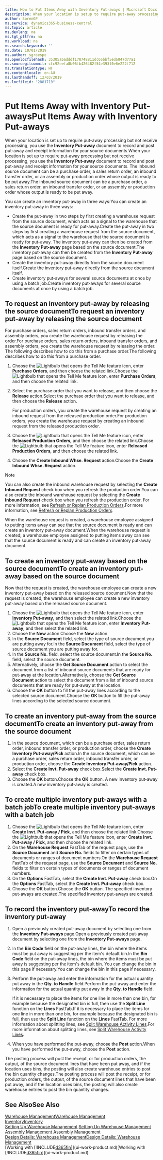 ```yaml
---
title: How to Put Items Away with Inventory Put-aways | Microsoft Docs
description: When your location is setup to require put-away processing but not receive processing, you use the **Inventory Put-away** document to record and post put-away and receipt information for your source documents. The inbound source document can be a purchase order, a sales return order, an inbound transfer order, or a production order whose output is ready for put-away.
author: SorenGP
ms.service: dynamics365-business-central
ms.topic: article
ms.devlang: na
ms.tgt_pltfrm: na
ms.workload: na
ms.search.keywords: ''
ms.date: 10/01/2019
ms.author: sgroespe
ms.openlocfilehash: 35305a5adddf178748811dc66bbf5ed6047d77a1
ms.sourcegitcommit: cfc92eefa8b06fb426482f54e393f0e6e222f712
ms.translationtype: HT
ms.contentlocale: en-AU
ms.lasthandoff: 12/03/2019
ms.locfileid: "2881710"
---
```

# <a name="put-items-away-with-inventory-put-aways"></a><span data-ttu-id="01235-104">Put Items Away with Inventory Put-aways</span><span class="sxs-lookup"><span data-stu-id="01235-104">Put Items Away with Inventory Put-aways</span></span>
<span data-ttu-id="01235-105">When your location is set up to require put-away processing but not receive processing, you use the **Inventory Put-away** document to record and post put-away and receipt information for your source documents.</span><span class="sxs-lookup"><span data-stu-id="01235-105">When your location is set up to require put-away processing but not receive processing, you use the **Inventory Put-away** document to record and post put-away and receipt information for your source documents.</span></span> <span data-ttu-id="01235-106">The inbound source document can be a purchase order, a sales return order, an inbound transfer order, or an assembly or production order whose output is ready to be put away.</span><span class="sxs-lookup"><span data-stu-id="01235-106">The inbound source document can be a purchase order, a sales return order, an inbound transfer order, or an assembly or production order whose output is ready to be put away.</span></span>  

<span data-ttu-id="01235-107">You can create an inventory put-away in three ways:</span><span class="sxs-lookup"><span data-stu-id="01235-107">You can create an inventory put-away in three ways:</span></span>  

- <span data-ttu-id="01235-108">Create the put-away in two steps by first creating a warehouse request from the source document, which acts as a signal to the warehouse that the source document is ready for put-away.</span><span class="sxs-lookup"><span data-stu-id="01235-108">Create the put-away in two steps by first creating a warehouse request from the source document, which acts as a signal to the warehouse that the source document is ready for put-away.</span></span> <span data-ttu-id="01235-109">The inventory put-away can then be created from the **Inventory Put-away** page based on the source document.</span><span class="sxs-lookup"><span data-stu-id="01235-109">The inventory put-away can then be created from the **Inventory Put-away** page based on the source document.</span></span>  
- <span data-ttu-id="01235-110">Create the inventory put-away directly from the source document itself.</span><span class="sxs-lookup"><span data-stu-id="01235-110">Create the inventory put-away directly from the source document itself.</span></span>  
- <span data-ttu-id="01235-111">Create inventory put-aways for several source documents at once by using a batch job.</span><span class="sxs-lookup"><span data-stu-id="01235-111">Create inventory put-aways for several source documents at once by using a batch job.</span></span>  

## <a name="to-request-an-inventory-put-away-by-releasing-the-source-document"></a><span data-ttu-id="01235-112">To request an inventory put-away by releasing the source document</span><span class="sxs-lookup"><span data-stu-id="01235-112">To request an inventory put-away by releasing the source document</span></span>
<span data-ttu-id="01235-113">For purchase orders, sales return orders, inbound transfer orders, and assembly orders, you create the warehouse request by releasing the order.</span><span class="sxs-lookup"><span data-stu-id="01235-113">For purchase orders, sales return orders, inbound transfer orders, and assembly orders, you create the warehouse request by releasing the order.</span></span> <span data-ttu-id="01235-114">The following describes how to do this from a purchase order.</span><span class="sxs-lookup"><span data-stu-id="01235-114">The following describes how to do this from a purchase order.</span></span>  

1.  <span data-ttu-id="01235-115">Choose the ![Lightbulb that opens the Tell Me feature](media/ui-search/search_small.png "Tell me what you want to do") icon, enter **Purchase Orders**, and then choose the related link.</span><span class="sxs-lookup"><span data-stu-id="01235-115">Choose the ![Lightbulb that opens the Tell Me feature](media/ui-search/search_small.png "Tell me what you want to do") icon, enter **Purchase Orders**, and then choose the related link.</span></span>
2. <span data-ttu-id="01235-116">Select the purchase order that you want to release, and then choose the **Release** action.</span><span class="sxs-lookup"><span data-stu-id="01235-116">Select the purchase order that you want to release, and then choose the **Release** action.</span></span>  

    <span data-ttu-id="01235-117">For production orders, you create the warehouse request by creating an inbound request from the released production order.</span><span class="sxs-lookup"><span data-stu-id="01235-117">For production orders, you create the warehouse request by creating an inbound request from the released production order.</span></span>  
3.  <span data-ttu-id="01235-118">Choose the ![Lightbulb that opens the Tell Me feature](media/ui-search/search_small.png "Tell me what you want to do") icon, enter **Released Production Orders**, and then choose the related link.</span><span class="sxs-lookup"><span data-stu-id="01235-118">Choose the ![Lightbulb that opens the Tell Me feature](media/ui-search/search_small.png "Tell me what you want to do") icon, enter **Released Production Orders**, and then choose the related link.</span></span>  
4. <span data-ttu-id="01235-119">Choose the **Create Inbound Whse. Request** action.</span><span class="sxs-lookup"><span data-stu-id="01235-119">Choose the **Create Inbound Whse. Request** action.</span></span>  

> [!NOTE]  
>  <span data-ttu-id="01235-120">You can also create the inbound warehouse request by selecting the **Create Inbound Request** check box when you refresh the production order.</span><span class="sxs-lookup"><span data-stu-id="01235-120">You can also create the inbound warehouse request by selecting the **Create Inbound Request** check box when you refresh the production order.</span></span> <span data-ttu-id="01235-121">For more information, see [Refresh or Replan Production Orders](production-how-to-replan-refresh-production-orders.md).</span><span class="sxs-lookup"><span data-stu-id="01235-121">For more information, see [Refresh or Replan Production Orders](production-how-to-replan-refresh-production-orders.md).</span></span>  

<span data-ttu-id="01235-122">When the warehouse request is created, a warehouse employee assigned to putting items away can see that the source document is ready and can create an inventory put-away document.</span><span class="sxs-lookup"><span data-stu-id="01235-122">When the warehouse request is created, a warehouse employee assigned to putting items away can see that the source document is ready and can create an inventory put-away document.</span></span>  

## <a name="to-create-an-inventory-put-away-based-on-the-source-document"></a><span data-ttu-id="01235-123">To create an inventory put-away based on the source document</span><span class="sxs-lookup"><span data-stu-id="01235-123">To create an inventory put-away based on the source document</span></span>
<span data-ttu-id="01235-124">Now that the request is created, the warehouse employee can create a new inventory put-away based on the released source document.</span><span class="sxs-lookup"><span data-stu-id="01235-124">Now that the request is created, the warehouse employee can create a new inventory put-away based on the released source document.</span></span>   
1.  <span data-ttu-id="01235-125">Choose the ![Lightbulb that opens the Tell Me feature](media/ui-search/search_small.png "Tell me what you want to do") icon, enter **Inventory Put-away**, and then select the related link.</span><span class="sxs-lookup"><span data-stu-id="01235-125">Choose the ![Lightbulb that opens the Tell Me feature](media/ui-search/search_small.png "Tell me what you want to do") icon, enter **Inventory Put-away**, and then select the related link.</span></span>  
2. <span data-ttu-id="01235-126">Choose the **New** action.</span><span class="sxs-lookup"><span data-stu-id="01235-126">Choose the **New** action.</span></span>  
3. <span data-ttu-id="01235-127">In the **Source Document** field, select the type of source document you are putting away for.</span><span class="sxs-lookup"><span data-stu-id="01235-127">In the **Source Document** field, select the type of source document you are putting away for.</span></span>  
4. <span data-ttu-id="01235-128">In the **Source No.** field, select the source document.</span><span class="sxs-lookup"><span data-stu-id="01235-128">In the **Source No.** field, select the source document.</span></span>  
5. <span data-ttu-id="01235-129">Alternatively, choose the **Get Source Document** action to select the document from a list of inbound source documents that are ready for put-away at the location.</span><span class="sxs-lookup"><span data-stu-id="01235-129">Alternatively, choose the **Get Source Document** action to select the document from a list of inbound source documents that are ready for put-away at the location.</span></span>  
6. <span data-ttu-id="01235-130">Choose the **OK** button to fill the put-away lines according to the selected source document.</span><span class="sxs-lookup"><span data-stu-id="01235-130">Choose the **OK** button to fill the put-away lines according to the selected source document.</span></span>  

## <a name="to-create-an-inventory-put-away-from-the-source-document"></a><span data-ttu-id="01235-131">To create an inventory put-away from the source document</span><span class="sxs-lookup"><span data-stu-id="01235-131">To create an inventory put-away from the source document</span></span>  
1.  <span data-ttu-id="01235-132">In the source document, which can be a purchase order, sales return order, inbound transfer order, or production order, choose the **Create Inventory Put-away/Pick** action.</span><span class="sxs-lookup"><span data-stu-id="01235-132">In the source document, which can be a purchase order, sales return order, inbound transfer order, or production order, choose the **Create Inventory Put-away/Pick** action.</span></span>  
2. <span data-ttu-id="01235-133">Select the **Create Invt. Put-away** check box.</span><span class="sxs-lookup"><span data-stu-id="01235-133">Select the **Create Invt. Put-away** check box.</span></span>
3. <span data-ttu-id="01235-134">Choose the **OK** button.</span><span class="sxs-lookup"><span data-stu-id="01235-134">Choose the **OK** button.</span></span> <span data-ttu-id="01235-135">A new inventory put-away is created.</span><span class="sxs-lookup"><span data-stu-id="01235-135">A new inventory put-away is created.</span></span>

## <a name="to-create-multiple-inventory-put-aways-with-a-batch-job"></a><span data-ttu-id="01235-136">To create multiple inventory put-aways with a batch job</span><span class="sxs-lookup"><span data-stu-id="01235-136">To create multiple inventory put-aways with a batch job</span></span>  
1.  <span data-ttu-id="01235-137">Choose the ![Lightbulb that opens the Tell Me feature](media/ui-search/search_small.png "Tell me what you want to do") icon, enter **Create Invt. Put-away / Pick**, and then choose the related link.</span><span class="sxs-lookup"><span data-stu-id="01235-137">Choose the ![Lightbulb that opens the Tell Me feature](media/ui-search/search_small.png "Tell me what you want to do") icon, enter **Create Invt. Put-away / Pick**, and then choose the related link.</span></span>  
2.  <span data-ttu-id="01235-138">On the **Warehouse Request** FastTab of the request page, use the **Source Document** and **Source No.** fields to filter on certain types of documents or ranges of document numbers.</span><span class="sxs-lookup"><span data-stu-id="01235-138">On the **Warehouse Request** FastTab of the request page, use the **Source Document** and **Source No.** fields to filter on certain types of documents or ranges of document numbers.</span></span>  
3.  <span data-ttu-id="01235-139">On the **Options** FastTab, select the **Create Invt. Put-away** check box.</span><span class="sxs-lookup"><span data-stu-id="01235-139">On the **Options** FastTab, select the **Create Invt. Put-away** check box.</span></span>
4.  <span data-ttu-id="01235-140">Choose the **OK** button.</span><span class="sxs-lookup"><span data-stu-id="01235-140">Choose the **OK** button.</span></span> <span data-ttu-id="01235-141">The specified inventory put-aways are created.</span><span class="sxs-lookup"><span data-stu-id="01235-141">The specified inventory put-aways are created.</span></span>

## <a name="to-record-the-inventory-put-away"></a><span data-ttu-id="01235-142">To record the inventory put-away</span><span class="sxs-lookup"><span data-stu-id="01235-142">To record the inventory put-away</span></span>  
1. <span data-ttu-id="01235-143">Open a previously created put-away document by selecting one from the **Inventory Put-aways** page.</span><span class="sxs-lookup"><span data-stu-id="01235-143">Open a previously created put-away document by selecting one from the **Inventory Put-aways** page.</span></span>  
2. <span data-ttu-id="01235-144">In the **Bin Code** field on the put-away lines, the bin where the items must be put away is suggesting per the item's default bin.</span><span class="sxs-lookup"><span data-stu-id="01235-144">In the **Bin Code** field on the put-away lines, the bin where the items must be put away is suggesting per the item's default bin.</span></span> <span data-ttu-id="01235-145">You can change the bin in this page if necessary.</span><span class="sxs-lookup"><span data-stu-id="01235-145">You can change the bin in this page if necessary.</span></span>  
3. <span data-ttu-id="01235-146">Perform the put-away and enter the information for the actual quantity put away in the **Qty. to Handle** field.</span><span class="sxs-lookup"><span data-stu-id="01235-146">Perform the put-away and enter the information for the actual quantity put away in the **Qty. to Handle** field.</span></span>

    <span data-ttu-id="01235-147">If it is necessary to place the items for one line in more than one bin, for example because the designated bin is full, then use the **Split Line** function on the **Lines** FastTab.</span><span class="sxs-lookup"><span data-stu-id="01235-147">If it is necessary to place the items for one line in more than one bin, for example because the designated bin is full, then use the **Split Line** function on the **Lines** FastTab.</span></span> <span data-ttu-id="01235-148">For more information about splitting lines, see [Split Warehouse Activity Lines](warehouse-how-to-split-warehouse-activity-lines.md).</span><span class="sxs-lookup"><span data-stu-id="01235-148">For more information about splitting lines, see [Split Warehouse Activity Lines](warehouse-how-to-split-warehouse-activity-lines.md).</span></span>  
4. <span data-ttu-id="01235-149">When you have performed the put-away, choose the **Post** action.</span><span class="sxs-lookup"><span data-stu-id="01235-149">When you have performed the put-away, choose the **Post** action.</span></span>  

<span data-ttu-id="01235-150">The posting process will post the receipt, or for production orders, the output, of the source document lines that have been put away, and if the location uses bins, the posting will also create warehouse entries to post the bin quantity changes.</span><span class="sxs-lookup"><span data-stu-id="01235-150">The posting process will post the receipt, or for production orders, the output, of the source document lines that have been put away, and if the location uses bins, the posting will also create warehouse entries to post the bin quantity changes.</span></span>

## <a name="see-also"></a><span data-ttu-id="01235-151">See Also</span><span class="sxs-lookup"><span data-stu-id="01235-151">See Also</span></span>  
[<span data-ttu-id="01235-152">Warehouse Management</span><span class="sxs-lookup"><span data-stu-id="01235-152">Warehouse Management</span></span>](warehouse-manage-warehouse.md)  
[<span data-ttu-id="01235-153">Inventory</span><span class="sxs-lookup"><span data-stu-id="01235-153">Inventory</span></span>](inventory-manage-inventory.md)  
<span data-ttu-id="01235-154">[Setting Up Warehouse Management](warehouse-setup-warehouse.md)   </span><span class="sxs-lookup"><span data-stu-id="01235-154">[Setting Up Warehouse Management](warehouse-setup-warehouse.md)   </span></span>  
<span data-ttu-id="01235-155">[Assembly Management](assembly-assemble-items.md)  </span><span class="sxs-lookup"><span data-stu-id="01235-155">[Assembly Management](assembly-assemble-items.md)  </span></span>  
[<span data-ttu-id="01235-156">Design Details: Warehouse Management</span><span class="sxs-lookup"><span data-stu-id="01235-156">Design Details: Warehouse Management</span></span>](design-details-warehouse-management.md)  
<span data-ttu-id="01235-157">[Working with [!INCLUDE[d365fin](includes/d365fin_md.md)]](ui-work-product.md)</span><span class="sxs-lookup"><span data-stu-id="01235-157">[Working with [!INCLUDE[d365fin](includes/d365fin_md.md)]](ui-work-product.md)</span></span>  
